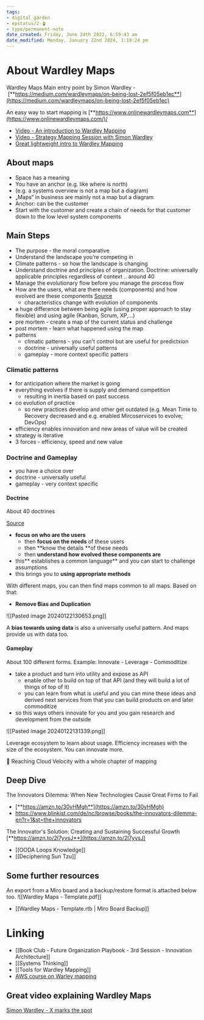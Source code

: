 ```yaml
---
tags: 
- digital_garden
- epstatus/2-🪴
- type/permanent-note 
date_created: Friday, June 24th 2022, 6:59:43 am
date_modified: Monday, January 22nd 2024, 1:18:24 pm
---
```

# About Wardley Maps

Wardley Maps Main entry point by Simon Wardley - [**https://medium.com/wardleymaps/on-being-lost-2ef5f05eb1ec**](https://medium.com/wardleymaps/on-being-lost-2ef5f05eb1ec)

An easy way to start mapping is [**https://www.onlinewardleymaps.com**](https://www.onlinewardleymaps.com/)/

+ [Video - An introduction to Wardley Mapping](https://www.youtube.com/watch?v=L3wgzl2iUR4)
+ [Video - Strategy Mapping Session with Simon Wardley](https://www.youtube.com/watch?v=JMlFv2Sod54)
+ [Great lightweight intro to Wardley Mapping](https://learnwardleymapping.com/)

## About maps
-   Space has a meaning
-   You have an anchor (e.g. like where is north)
-   (e.g. a systems overview is not a map but a diagram)
-   „Maps“ in business are mainly not a map but a diagram
-   Anchor: can be the customer
-   Start with the customer and create a chain of needs for that customer down to the low level system components

## Main Steps
+ The purpose - the moral comparative
+ Understand the landscape you’re competing in 
+ Climate patterns - so how the landscape is changing
+ Understand doctrine and principles of organization. Doctrine: universally applicable principles regardless of context .. around 40 
+ Manage the evolutionary flow before you manage the process flow
+ How are the users, what are there needs (components) and how evolved are these components [Source](https://www.youtube.com/watch?v=xsDT7L-tARs)
	+ characteristics change with evolution of components
+ a huge difference between being agile (using proper approach to stay flexible) and using agile (Kanban, Scrum, XP,...)
+ pre mortem - create a map of the current status and challenge
+ post mortem - learn what happened using the map
+ patterns
	+ climatic patterns - you can't control but are useful for predictxion
	+ doctrine - universally useful patterns
	+ gameplay - more context specific patters

### Climatic patterns
+ for anticipation where the market is going
+ everything evolves if there is supply and demand competition
	+ resulting in inertia based on past success
+ co evolution of practice
	+ so new practices develop and other get outdated (e.g. Mean Time to Recovery decreased and e.g. enabled Mircoservices to evolve; DevOps)
+ efficiency enables innovation and new areas of value will be created
+ strategy is iterative
+ 3 forces - efficiency, speed and new value

### Doctrine and Gameplay
+ you have a choice over
+ doctrine - universally useful
+ gameplay - very context specific

#### Doctrine
About 40 doctrines

[Source](https://www.youtube.com/watch?v=gPDVA6uVAlU)
+ **focus on who are the users**
	+ then **focus on the needs** of these users
	+ then **know the details **of these needs
	+ then **understand how evolved these components are**
+ this** establishes a common language** and you can start to challenge assumptions
+ this brings you to **using appropriate methods**

With different maps, you can then find maps common to all maps. Based on that:
* **Remove Bias and Duplication**

![[Pasted image 20240122130653.png]]

A **bias towards using data** is also a universally useful pattern. And maps provide us with data too.

#### Gameplay
About 100 different forms.
Example: Innovate - Leverage - Commoditize
+ take a product and turn into utility and expose as API
	+ enable other to build on top of that API (and they will build a lot of things of top of it)
	+ you can learn from what is useful and you can mine these ideas and derived next services from that you can build products on and later commoditize
+ so this ways others innovate for you and you gain research and development from the outside

![[Pasted image 20240122131339.png]]

Leverage ecosystem to learn about usage. Efficiency increases with the size of the ecosystem. You can innovate more.

📖 Reaching Cloud Velocity with a whole chapter of mapping

## Deep Dive
The Innovators Dilemma: When New Technologies Cause Great Firms to Fail 
+ [**https://amzn.to/30vHMgh**](https://amzn.to/30vHMgh)
+ https://www.blinkist.com/de/nc/browse/books/the-innovators-dilemma-en?r=1&st=the+innovators

The Innovator's Solution: Creating and Sustaining Successful Growth [**https://amzn.to/2l7yvsJ**](https://amzn.to/2l7yvsJ)

+ [[OODA Loops Knowledge]]
+ [[Deciphering Sun Tzu]]

## Some further resources 

An export from a Miro board and a backup/restore format is attached below too.
![[Wardley Maps - Template.pdf]]

+ [[Wardley Maps - Template.rtb | Miro Board Backup]]

# Linking
+ [[Book Club - Future Organization Playbook - 3rd Session - Innovation Architecture]]
+ [[Systems Thinking]]
+ [[Tools for Wardley Mapping]]
+ [AWS course on Warley mapping](https://www.youtube.com/watch?v=58iLrw6-4x4)

## Great video explaining Wardley Maps
[Simon Wardley - X marks the spot](https://www.youtube.com/watch?v=LSD_Ng-E9Og)